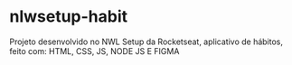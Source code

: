 # nlwsetup-habit
Projeto desenvolvido no NWL Setup da Rocketseat, aplicativo de hábitos, feito com: HTML, CSS, JS, NODE JS E FIGMA
